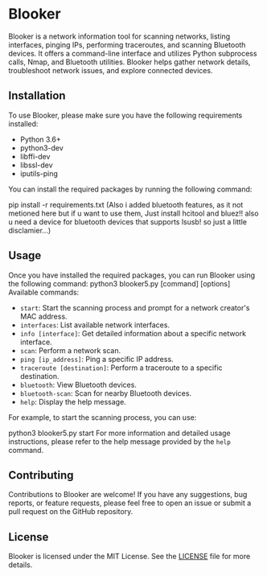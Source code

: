 # Blooker

Blooker is a network information tool for scanning networks, listing interfaces, pinging IPs, performing traceroutes, and scanning Bluetooth devices. It offers a command-line interface and utilizes Python subprocess calls, Nmap, and Bluetooth utilities. Blooker helps gather network details, troubleshoot network issues, and explore connected devices.

## Installation

To use Blooker, please make sure you have the following requirements installed:

- Python 3.6+
- python3-dev
- libffi-dev
- libssl-dev
- iputils-ping

You can install the required packages by running the following command:

pip install -r requirements.txt (Also i added bluetooth features, as it not metioned here but if u want to use them, Just install hcitool and bluez!! also u need a device for bluetooth devices that supports lsusb! so just a little disclamier...)
## Usage

Once you have installed the required packages, you can run Blooker using the following command:
python3 blooker5.py [command] [options] 
Available commands:

- `start`: Start the scanning process and prompt for a network creator's MAC address.
- `interfaces`: List available network interfaces.
- `info [interface]`: Get detailed information about a specific network interface.
- `scan`: Perform a network scan.
- `ping [ip_address]`: Ping a specific IP address.
- `traceroute [destination]`: Perform a traceroute to a specific destination.
- `bluetooth`: View Bluetooth devices.
- `bluetooth-scan`: Scan for nearby Bluetooth devices.
- `help`: Display the help message.

For example, to start the scanning process, you can use:

python3 blooker5.py start 
For more information and detailed usage instructions, please refer to the help message provided by the `help` command.

## Contributing

Contributions to Blooker are welcome! If you have any suggestions, bug reports, or feature requests, please feel free to open an issue or submit a pull request on the GitHub repository.

## License

Blooker is licensed under the MIT License. See the [LICENSE](LICENSE) file for more details.

